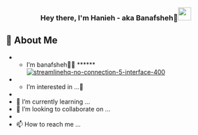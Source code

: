 
<h3 align="center">Hey there, I'm Hanieh - aka Banafsheh🦖<img src="https://media.giphy.com/media/hvRJCLFzcasrR4ia7z/giphy.gif" width="30"> </h3>

## 📖 About Me

- * I’m banafsheh🌻🦖 ******<a href="#">![streamlinehq-no-connection-5-interface-400](https://user-images.githubusercontent.com/105555666/195209989-b42b71d9-a766-479c-a83e-7b8e7e121304.PNG) </a>
- * I’m interested in ...👀  
- 
- 🌱 I’m currently learning ...
- 💞️ I’m looking to collaborate on ...
-
- 📫 How to reach me ...



<!---
banfshesadeghi/banfshesadeghi is a ✨ special ✨ repository because its `README.md` (this file) appears on your GitHub profile.
You can click the Preview link to take a look at your changes.
--->
